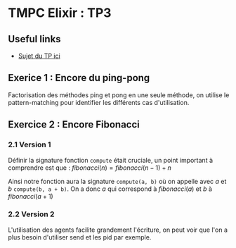 # TMPC Elixir : TP3

## Useful links

* [Sujet du TP ici](http://users.polytech.unice.fr/~eg/TMPC/Tds/Td3/sujet.html)

## Exerice 1 : Encore du ping-pong

Factorisation des méthodes ping et pong en une seule méthode, on utilise le pattern-matching pour identifier les différents cas d'utilisation.

## Exercice 2 : Encore Fibonacci

### 2.1 Version 1

Définir la signature fonction `compute` était cruciale, un point important à comprendre est que : $fibonacci(n) = fibonacci(n-1) + n$

Ainsi notre fonction aura la signature `compute(a, b)` où on appelle avec $a$ et $b$ `compute(b, a + b)`. On a donc $a$ qui correspond à $fibonacci(a)$ et $b$  à $fibonacci(a+1)$

### 2.2 Version 2

L'utilisation des agents facilite grandement l'écriture, on peut voir que l'on a plus besoin d'utiliser send et les pid par exemple.